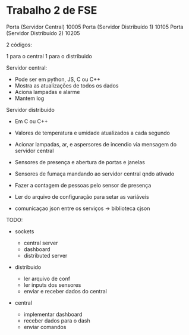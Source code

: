# Trabalho 2 de FSE


Porta (Servidor Central) 10005
Porta (Servidor Distribuído 1) 10105
Porta (Servidor Distribuído 2) 10205

2 códigos:

1 para o central
1 para o distribuido


Servidor central:
- Pode ser em python, JS, C ou C++
- Mostra as atualizações de todos os dados
- Aciona lampadas e alarme
- Mantem log

Servidor distribuido
- Em C ou C++
- Valores de temperatura e umidade atualizados a cada segundo
- Acionar lampadas, ar, e aspersores de incendio via mensagem do servidor central
- Sensores de presença e abertura de portas e janelas
- Sensores de fumaça mandando ao servidor central qndo ativado
- Fazer a contagem de pessoas pelo sensor de presença
- Ler do arquivo de configuração para setar as variáveis

- comunicaçao json entre os serviços -> biblioteca cjson


TODO:
- sockets
  - central server
  - dashboard
  - distributed server

- distribuido
  - ler arquivo de conf
  - ler inputs dos sensores
  - enviar e receber dados do central

- central
  - implementar dashboard
  - receber dados para o dash
  - enviar comandos
